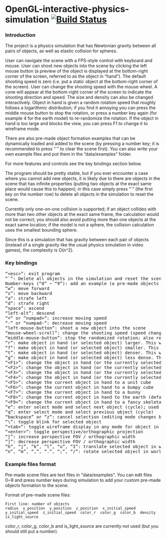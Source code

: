 # OpenGL-interactive-physics-simulation [![Build Status](https://travis-ci.com/E-O-H/OpenGL-interactive-physics-simulation.svg?branch=master)](https://travis-ci.com/E-O-H/OpenGL-interactive-physics-simulation)

### Introduction

The project is a physics simulation that has Newtonian gravity between all pairs of objects, as well as elastic collision for spheres.

User can navigate the scene with a FPS-style control with keyboard and mouse. User can shoot new objects into the scene by clicking the left mouse button (a preview of the object is displayed at the bottom-right corner of the screen, referred to as the object in “hand”). The default shooting speed is zero (i.e. put a static object at the bottom-right corner of the screen). User can change the shooting speed with the mouse wheel. A cone will appear at the bottom-right corner of the screen to indicate the shooting direction and speed. The size and density can also be changed interactively. Object in hand is given a random rotation speed that roughly follows a logarithmic distribution; if you find it annoying you can press the middle mouse button to stop the rotation, or press a number key again (for example 4 for the earth model) to re-randomize the rotation. If the object in hand is too large and blocks the view, you can press F1 to change it to wireframe mode.

There are also pre-made object formation examples that can be dynamically loaded and added to the scene (by pressing a number key; it is recommended to press “\`” to clear the scene first). You can also write your own example files and put them in the “data/examples” folder.

For more features and controls see the key bindings section below.

The program should be pretty stable, but if you ever encounter a case where you cannot add new objects, it is likely due to there are objects in the scene that has infinite properties (putting two objects at the exact same place would cause this to happen); in this case simply press “\`” (the first key on the number row) to delete all objects in the simulation to reset the scene. 

Currently only one-on-one collision is supported; if an object collides with more than two other objects at the exact same frame, the calculation would not be correct; you should also avoid putting more than one objects at the exact same location; if the model is not a sphere, the collision calculation uses the smallest bounding sphere.

Since this is a simulation that has gravity between each pair of objects (instead of a single gravity like the usual physics simulation in video games), the complexity is O(n^2).

### Key bindings

<pre>
“&ltesc&gt”: exit program
“`”: Delete all objects in the simulation and reset the scene
Number-keys (“0” ~ “9”): add an example (a pre-made objects formation) to the scene
“w”: move forward
“s”: move backward
“a”: strafe left
“d”: strafe right
“space”: ascend
“left-alt”: descend
“=“ or “numpad+“: increase moving speed
“-” or “numpad-”: decrease moving speed
“left-mouse-button”: shoot a new object into the scene
“mouse-wheel-scroll”: change the shooting speed (speed change is linear at low speed, and exponential at high speed).
“middle-mouse-button”: stop the randomized rotation; also reset launch speed to zero
“r”: make object in hand (or selected object) larger. This will increase the mass while preserving the density.
“f”: make object in hand (or selected object) smaller. This will decrease the mass while preserving the density.
“t”: make object in hand (or selected object) denser. This will increase the mass while preserving the size.
“g”: make object in hand (or selected object) less dense. This will decrease the mass while preserving the size.
“&ltF1&gt”: change the object in hand (or the currently selected object in scene) to wireframe mode
“&ltF2&gt”: change the object in hand (or the currently selected object in scene) to flat mode
“&ltF3&gt”: change the object in hand (or the currently selected object in scene) to smooth mode
“&ltF4&gt”: change the object in hand (or the currently selected object in scene) to normal-vector display mode
“&ltF5&gt”: change the current object in hand to a unit cube
“&ltF6&gt”: change the current object in hand to a bumpy cube
“&ltF7&gt”: change the current object in hand to a bunny
“&ltF8&gt”: change the current object in hand to the earth (default and recommended model)
“&ltF9&gt”: change the current object in hand to a fancy skeletal sphere (note this object is actually much larger than it seems and is very massive by default despite the skeletal look; it is intended to function as a “star core”; putting other objects close to it is not recommended)
“e”: enter select mode and select next object (cycle); used for editing objects in the scene
“q”: enter select mode and select previous object (cycle)
“backspace” or “z”: cancel selection (editing mode changes back to the object in “hand”)
“\”: toggle blink for selected object
“&lttab&gt”: toggle wireframe display in any mode for object in hand (or selected object)
“&ltenter&gt”: toggle perspective/orthographic projection
“[”: increase perspective FOV / orthographic width
“]”: decrease perspective FOV / orthographic width
“h”, “j”, “k”, “l”, “u”, “I”: translate selected object in world space
“n”, “m”, “,”, “.”, “;”, “/”: rotate selected object in world space
</pre>

### Example files format

Pre-made scene files are text files in "data/examples". You can edit files 0~9 and press number keys during simulation to add your custom pre-made objects formation to the scene.

Format of pre-made scene files:
```
First line: number of objects
radius  x_position  y_position  z_poxition  x_initial_speed  y_initial_speed  z_initial_speed  color_r  color_g  color_b  density  is_light_source
```

color_r, color_g, color_b and is_light_source are currently not used (but you should still put a number).


